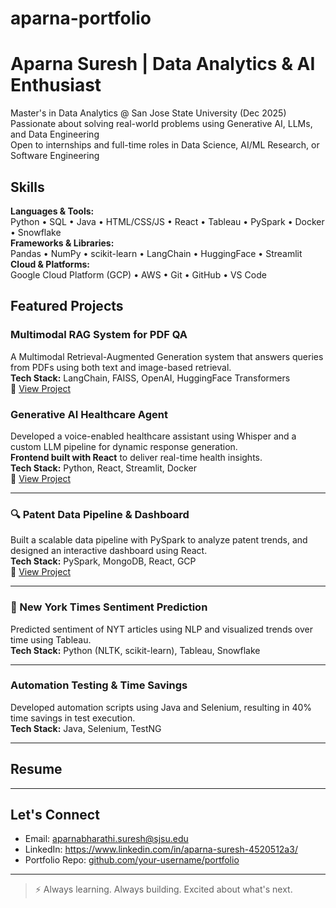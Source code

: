 # aparna-portfolio
# Aparna Suresh | Data Analytics & AI Enthusiast

Master's in Data Analytics @ San Jose State University (Dec 2025)  
Passionate about solving real-world problems using Generative AI, LLMs, and Data Engineering  
Open to internships and full-time roles in Data Science, AI/ML Research, or Software Engineering


##  Skills

**Languages & Tools:**  
Python • SQL • Java • HTML/CSS/JS • React • Tableau • PySpark • Docker • Snowflake  
**Frameworks & Libraries:**  
Pandas • NumPy • scikit-learn • LangChain • HuggingFace • Streamlit  
**Cloud & Platforms:**  
Google Cloud Platform (GCP) • AWS • Git • GitHub • VS Code


##  Featured Projects

### Multimodal RAG System for PDF QA
A Multimodal Retrieval-Augmented Generation system that answers queries from PDFs using both text and image-based retrieval.  
**Tech Stack:** LangChain, FAISS, OpenAI, HuggingFace Transformers  
🔗 [View Project](./projects/multimodal-rag)


### Generative AI Healthcare Agent
Developed a voice-enabled healthcare assistant using Whisper and a custom LLM pipeline for dynamic response generation.  
**Frontend built with React** to deliver real-time health insights.  
**Tech Stack:** Python, React, Streamlit, Docker  
🔗 [View Project](./projects/healthcare-agent)

---

### 🔍 Patent Data Pipeline & Dashboard
Built a scalable data pipeline with PySpark to analyze patent trends, and designed an interactive dashboard using React.  
**Tech Stack:** PySpark, MongoDB, React, GCP  
🔗 [View Project](./projects/patent-analysis)

---

### 📰 New York Times Sentiment Prediction
Predicted sentiment of NYT articles using NLP and visualized trends over time using Tableau.  
**Tech Stack:** Python (NLTK, scikit-learn), Tableau, Snowflake  

---

### Automation Testing & Time Savings
Developed automation scripts using Java and Selenium, resulting in 40% time savings in test execution.  
**Tech Stack:** Java, Selenium, TestNG  

---

## Resume



---

## Let's Connect

- Email: aparnabharathi.suresh@sjsu.edu
- LinkedIn: https://www.linkedin.com/in/aparna-suresh-4520512a3/
- Portfolio Repo: [github.com/your-username/portfolio](https://github.com/your-username/portfolio)

---

> ⚡ Always learning. Always building. Excited about what's next.

